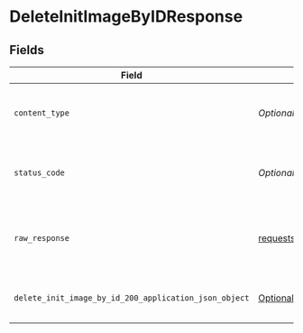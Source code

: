 # DeleteInitImageByIDResponse


## Fields

| Field                                                                                                                              | Type                                                                                                                               | Required                                                                                                                           | Description                                                                                                                        |
| ---------------------------------------------------------------------------------------------------------------------------------- | ---------------------------------------------------------------------------------------------------------------------------------- | ---------------------------------------------------------------------------------------------------------------------------------- | ---------------------------------------------------------------------------------------------------------------------------------- |
| `content_type`                                                                                                                     | *Optional[str]*                                                                                                                    | :heavy_check_mark:                                                                                                                 | HTTP response content type for this operation                                                                                      |
| `status_code`                                                                                                                      | *Optional[int]*                                                                                                                    | :heavy_check_mark:                                                                                                                 | HTTP response status code for this operation                                                                                       |
| `raw_response`                                                                                                                     | [requests.Response](https://requests.readthedocs.io/en/latest/api/#requests.Response)                                              | :heavy_minus_sign:                                                                                                                 | Raw HTTP response; suitable for custom response parsing                                                                            |
| `delete_init_image_by_id_200_application_json_object`                                                                              | [Optional[operations.DeleteInitImageByID200ApplicationJSON]](undefined/models/operations/deleteinitimagebyid200applicationjson.md) | :heavy_minus_sign:                                                                                                                 | Responses for DELETE /init-image/{id}                                                                                              |